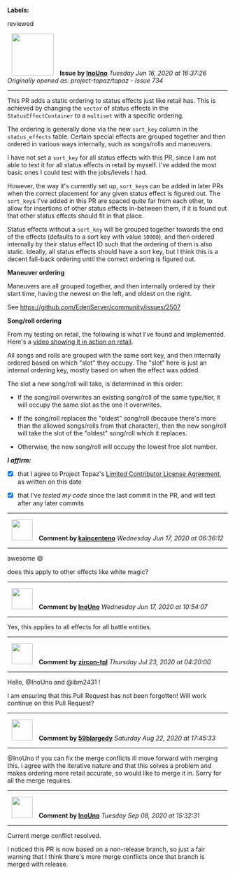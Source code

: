 **Labels:**

reviewed



<a href="https://github.com/InoUno"><img src="https://avatars3.githubusercontent.com/u/774909?v=4" width="96" height="96" hspace="10"></img></a> **Issue by [InoUno](https://github.com/InoUno)**
_Tuesday Jun 16, 2020 at 16:37:26_
_Originally opened as: project-topaz/topaz - Issue 734_

----

This PR adds a static ordering to status effects just like retail has. This is achieved by changing the `vector` of status effects in the `StatusEffectContainer` to a `multiset` with a specific ordering.

The ordering is generally done via the new `sort_key` column in the `status_effects` table. Certain special effects are grouped together and then ordered in various ways internally, such as songs/rolls and maneuvers.

I have not set a `sort_key` for all status effects with this PR, since I am not able to test it for all status effects in retail by myself. I've added the most basic ones I could test with the jobs/levels I had.
However, the way it's currently set up, `sort_key`s can be added in later PRs when the correct placement for any given status effect is figured out. The `sort_key`s I've added in this PR are spaced quite far from each other, to allow for insertions of other status effects in-between them, if it is found out that other status effects should fit in that place.

Status effects without a `sort_key` will be grouped together towards the end of the effects (defaults to a sort key with value `10000`), and then ordered internally by their status effect ID such that the ordering of them is also static. Ideally, all status effects should have a sort key, but I think this is a decent fall-back ordering until the correct ordering is figured out.

**Maneuver ordering**
Maneuvers are all grouped together, and then internally ordered by their start time, having the newest on the left, and oldest on the right.
See https://github.com/EdenServer/community/issues/2507

**Song/roll ordering**
From my testing on retail, the following is what I've found and implemented. Here's a [video showing it in action on retail](https://www.youtube.com/watch?v=TkGdnLPxGjI).

All songs and rolls are grouped with the same sort key, and then internally ordered based on which "slot" they occupy. The "slot" here is just an internal ordering key, mostly based on when the effect was added.

The slot a new song/roll will take, is determined in this order:
* If the song/roll overwrites an existing song/roll of the same type/tier, it will occupy the same slot as the one it overwrites. 
* If the song/roll replaces the "oldest" song/roll (because there's more than the allowed songs/rolls from that character), then the new song/roll will take the slot of the "oldest" song/roll which it replaces.
* Otherwise, the new song/roll will occupy the lowest free slot number.


<!-- place 'x' mark between square [] brackets to affirm: -->
**_I affirm:_**
- [x] that I agree to Project Topaz's [Limited Contributor License Agreement](http://project-topaz.com/blob/release/CONTRIBUTOR_AGREEMENT.md), as written on this date
- [x] that I've _tested my code_ since the last commit in the PR, and will test after any later commits




----
<a href="https://github.com/kaincenteno"><img src="https://avatars3.githubusercontent.com/u/26943220?v=4" width="48" height="48" hspace="10"></img></a> **Comment by [kaincenteno](https://github.com/kaincenteno)**
_Wednesday Jun 17, 2020 at 06:36:12_

----

awesome :smile: 
does this apply to other effects like white magic?


----
<a href="https://github.com/InoUno"><img src="https://avatars3.githubusercontent.com/u/774909?v=4" width="48" height="48" hspace="10"></img></a> **Comment by [InoUno](https://github.com/InoUno)**
_Wednesday Jun 17, 2020 at 10:54:07_

----

Yes, this applies to all effects for all battle entities.


----
<a href="https://github.com/zircon-tpl"><img src="https://avatars0.githubusercontent.com/u/60901633?v=4" width="48" height="48" hspace="10"></img></a> **Comment by [zircon-tpl](https://github.com/zircon-tpl)**
_Thursday Jul 23, 2020 at 04:20:00_

----

Hello, @InoUno and @ibm2431 !

I am ensuring that this Pull Request has not been forgotten! Will work continue on this Pull Request?


----
<a href="https://github.com/59blargedy"><img src="https://avatars0.githubusercontent.com/u/52636208?v=4" width="48" height="48" hspace="10"></img></a> **Comment by [59blargedy](https://github.com/59blargedy)**
_Saturday Aug 22, 2020 at 17:45:33_

----

@InoUno if you can fix the merge conflicts ill move forward with merging this. i agree with the iterative nature and that this solves a problem and makes ordering more retail accurate, so would like to merge it in. Sorry for all the merge requires.


----
<a href="https://github.com/InoUno"><img src="https://avatars3.githubusercontent.com/u/774909?v=4" width="48" height="48" hspace="10"></img></a> **Comment by [InoUno](https://github.com/InoUno)**
_Tuesday Sep 08, 2020 at 15:32:31_

----

Current merge conflict resolved.
I noticed this PR is now based on a non-release branch, so just a fair warning that I think there's more merge conflicts once that branch is merged with release.
